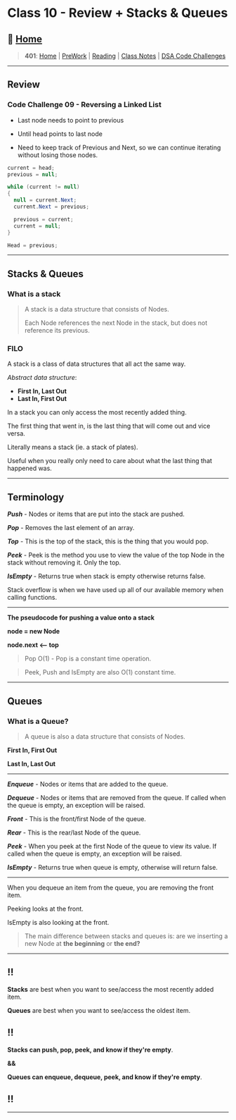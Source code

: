 # Class 10 - Review + Stacks & Queues

## 🏡 [**Home**](https://mistidinzy.github.io/ReadingNotes/)

> **401**: [Home](https://bit.ly/3EcMrF6)
|
[PreWork](https://bit.ly/3jzkAa1)
|
[Reading](https://bit.ly/3b8DLDc)
|
[Class Notes](https://bit.ly/3Eglbpb)
|
[DSA Code Challenges](https://bit.ly/3GjNoNG)
>

---

## Review

### Code Challenge 09 - Reversing a Linked List

* Last node needs to point to previous
* Until head points to last node

* Need to keep track of Previous and Next, so we can continue iterating without losing those nodes.

```C#
current = head;
previous = null;

while (current != null)
{
  null = current.Next;
  current.Next = previous;

  previous = current;
  current = null;
} 

Head = previous;
```

---

## Stacks & Queues

### What is a stack

> A stack is a data structure that consists of Nodes.
>
> Each Node references the next Node in the stack, but does not reference its previous.

### FILO

A stack is a class of data structures that all act the same way.

*Abstract data structure*:

* **First In, Last Out**
* **Last In, First Out**

In a stack you can only access the most recently added thing. 

The first thing that went in, is the last thing that will come out and vice versa.

Literally means a stack (ie. a stack of plates).

Useful when you really only need to care about what the last thing that happened was.

---

## Terminology

***Push*** - Nodes or items that are put into the stack are pushed.

***Pop*** - Removes the last element of an array.

***Top*** - This is the top of the stack, this is the thing that you would pop.

***Peek*** - Peek is the method you use to view the value of the top Node in the stack without removing it. Only the top.

***IsEmpty*** - Returns true when stack is empty otherwise returns false. 

Stack overflow is when we have used up all of our available memory when calling functions.

---

**The pseudocode for pushing a value onto a stack**

**node = new Node**

**node.next <-- top**

> Pop O(1) - Pop is a constant time operation.

> Peek, Push and IsEmpty are also O(1) constant time.

---

## Queues

### What is a Queue? 

> A queue is also a data structure that consists of Nodes.
>

**First In, First Out**

**Last In, Last Out**

---

***Enqueue*** - Nodes or items that are added to the queue.

***Dequeue*** - Nodes or items that are removed from the queue. If called when the queue is empty, an exception will be raised.

***Front*** - This is the front/first Node of the queue.

***Rear*** - This is the rear/last Node of the queue.

***Peek*** - When you peek at the first Node of the queue to view its value. If called when the queue is empty, an exception will be raised.

***IsEmpty*** - Returns true when queue is empty, otherwise will return false.

---

When you dequeue an item from the queue, you are removing the front item.

Peeking looks at the front.

IsEmpty is also looking at the front.

> The main difference between stacks and queues is: are we inserting a new Node at **the beginning** or **the end?**

---

‼️
---

**Stacks** are best when you want to see/access the most recently added item.

**Queues** are best when you want to see/access the oldest item.

‼️ 
---

**Stacks can push, pop, peek, and know if they're empty**.

**&&**

**Queues can enqueue, dequeue, peek, and know if they're empty**.

‼️
---

---
